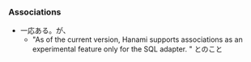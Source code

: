 ### Associations

* 一応ある。が、
  * "As of the current version, Hanami supports associations as an experimental feature only for the SQL adapter. " とのこと
